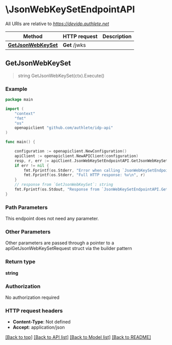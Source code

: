 # \JsonWebKeySetEndpointAPI

All URIs are relative to *https://devidp.authlete.net*

Method | HTTP request | Description
------------- | ------------- | -------------
[**GetJsonWebKeySet**](JsonWebKeySetEndpointAPI.md#GetJsonWebKeySet) | **Get** /jwks | 



## GetJsonWebKeySet

> string GetJsonWebKeySet(ctx).Execute()



### Example

```go
package main

import (
	"context"
	"fmt"
	"os"
	openapiclient "github.com/authlete/idp-api"
)

func main() {

	configuration := openapiclient.NewConfiguration()
	apiClient := openapiclient.NewAPIClient(configuration)
	resp, r, err := apiClient.JsonWebKeySetEndpointAPI.GetJsonWebKeySet(context.Background()).Execute()
	if err != nil {
		fmt.Fprintf(os.Stderr, "Error when calling `JsonWebKeySetEndpointAPI.GetJsonWebKeySet``: %v\n", err)
		fmt.Fprintf(os.Stderr, "Full HTTP response: %v\n", r)
	}
	// response from `GetJsonWebKeySet`: string
	fmt.Fprintf(os.Stdout, "Response from `JsonWebKeySetEndpointAPI.GetJsonWebKeySet`: %v\n", resp)
}
```

### Path Parameters

This endpoint does not need any parameter.

### Other Parameters

Other parameters are passed through a pointer to a apiGetJsonWebKeySetRequest struct via the builder pattern


### Return type

**string**

### Authorization

No authorization required

### HTTP request headers

- **Content-Type**: Not defined
- **Accept**: application/json

[[Back to top]](#) [[Back to API list]](../README.md#documentation-for-api-endpoints)
[[Back to Model list]](../README.md#documentation-for-models)
[[Back to README]](../README.md)

